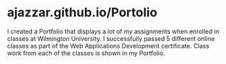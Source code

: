 # ajazzar.github.io/Portolio
I created a Portfolio that displays a lot of my assignments when enrolled in classes at Wilmington University.
I successfully passed 5 different online classes as part of the Web Applications Development certificate. 
Class work from each of the classes is shown in my Portfolio.
